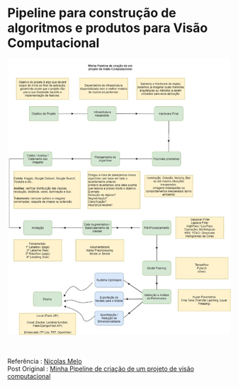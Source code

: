 # Pipeline para construção de algoritmos e produtos para Visão Computacional

![](imagens/1623757864301.jpg)

<br><br>
Referência : [Nicolas Melo](https://www.linkedin.com/in/n%C3%ADcolas-melo-bsb/)<br>
Post Original :  [Minha Pipeline de criação  de um  projeto de visão computacional](https://www.linkedin.com/feed/update/urn:li:activity:6810534108452716545/)
